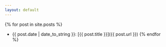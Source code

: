 ```yaml
---
layout: default
---
```

{% for post in site.posts %}
- {{ post.date | date_to_string }}: [{{ post.title }}]({{ post.url }})
{% endfor %}
